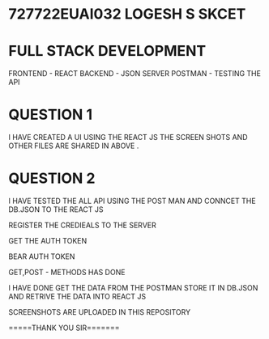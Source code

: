 # 727722EUAI032 LOGESH S SKCET
# FULL STACK DEVELOPMENT
 FRONTEND - REACT
 BACKEND - JSON SERVER 
 POSTMAN - TESTING THE API

QUESTION 1
==========
I HAVE CREATED A UI USING THE REACT JS THE SCREEN SHOTS AND OTHER FILES ARE SHARED IN ABOVE .

QUESTION 2
==========
I HAVE TESTED THE ALL API USING THE POST MAN AND CONNCET THE DB.JSON TO THE REACT JS 

REGISTER THE CREDIEALS TO THE SERVER

GET THE AUTH TOKEN 

BEAR AUTH TOKEN

GET,POST  - METHODS HAS DONE

I HAVE DONE GET THE DATA FROM THE POSTMAN STORE IT IN DB.JSON
AND RETRIVE THE DATA INTO REACT JS 

SCREENSHOTS ARE UPLOADED IN THIS REPOSITORY 

=====THANK YOU SIR=======

